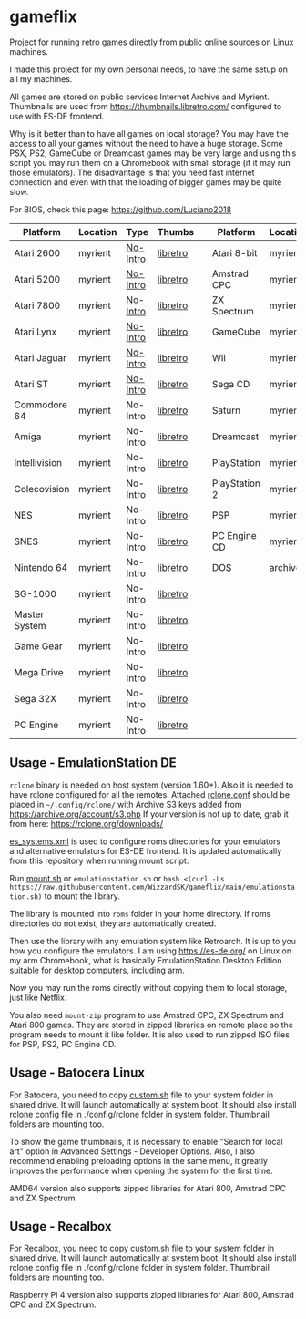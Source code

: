 # gameflix

Project for running retro games directly from public online sources on Linux machines.

I made this project for my own personal needs, to have the same setup on all my machines.

All games are stored on public services Internet Archive and Myrient. Thumbnails are used from https://thumbnails.libretro.com/ configured to use with ES-DE frontend. 

Why is it better than to have all games on local storage? You may have the access to all your games without the need to have a huge storage. Some PSX, PS2, GameCube or Dreamcast games may be very large and using this script you may run them on a Chromebook with small storage (if it may run those emulators). The disadvantage is that you need fast internet connection and even with that the loading of bigger games may be quite slow.

For BIOS, check this page: https://github.com/Luciano2018

| Platform     | Location | Type      | Thumbs |   | Platform     | Location | Type      | Thumbs |
| ------------ | -------- | --------- | ------ | - | ----------- | -------- | --------- | ------ |
| Atari 2600   | myrient  | [No-Intro](https://myrient.erista.me/files/No-Intro/Atari%20-%202600) | [libretro](http://thumbnails.libretro.com/Atari%20-%202600/Named_Snaps) | | Atari 8-bit  | myrient  | TOSEC zip | [libretro](http://thumbnails.libretro.com/Atari%20-%208-bit/Named_Snaps)
| Atari 5200   | myrient  | [No-Intro](https://myrient.erista.me/files/No-Intro/Atari%20-%205200) | [libretro](http://thumbnails.libretro.com/Atari%20-%205200/Named_Snaps) | | Amstrad CPC  | myrient  | TOSEC zip | [libretro](http://thumbnails.libretro.com/Amstrad%20-%20CPC/Named_Snaps)
| Atari 7800   | myrient  | [No-Intro](https://myrient.erista.me/files/No-Intro/Atari%20-%207800) | [libretro](http://thumbnails.libretro.com/Atari%20-%207800/Named_Snaps) | | ZX Spectrum  | myrient  | TOSEC zip | [libretro](http://thumbnails.libretro.com/Sinclair%20-%20ZX%20Spectrum/Named_Snaps)
| Atari Lynx   | myrient  | [No-Intro](https://myrient.erista.me/files/No-Intro/Atari%20-%20Lynx) | [libretro](http://thumbnails.libretro.com/Atari%20-%20Lynx/Named_Snaps) | | GameCube     | myrient  | Redump    | [libretro](http://thumbnails.libretro.com/Nintendo%20-%20GameCube/Named_Snaps)
| Atari Jaguar | myrient  | [No-Intro](https://myrient.erista.me/files/No-Intro/Atari%20-%20Jaguar%20(J64)) | [libretro](http://thumbnails.libretro.com/Atari%20-%20Jaguar/Named_Snaps) | | Wii          | myrient  | Redump    | [libretro](http://thumbnails.libretro.com/Nintendo%20-%20Wii/Named_Snaps)
| Atari ST     | myrient  | [No-Intro](https://myrient.erista.me/files/No-Intro/Atari%20-%20ST) | [libretro](http://thumbnails.libretro.com/Atari%20-%20ST/Named_Snaps) | | Sega CD      | myrient  | Redump    | [libretro](http://thumbnails.libretro.com/Sega%20-%20Mega-CD%20-%20Sega%20CD/Named_Snaps)
| Commodore 64 | myrient  | No-Intro  | [libretro](http://thumbnails.libretro.com/Commodore%20-%2064/Named_Snaps) | | Saturn       | myrient  | Redump    | [libretro](http://thumbnails.libretro.com/Sega%20-%20Saturn/Named_Snaps)
| Amiga        | myrient  | No-Intro  | [libretro](http://thumbnails.libretro.com/Commodore%20-%20Amiga/Named_Snaps) | | Dreamcast    | myrient  | Redump    | [libretro](http://thumbnails.libretro.com/Sega%20-%20Dreamcast/Named_Snaps)
| Intellivision| myrient  | No-Intro  | [libretro](http://thumbnails.libretro.com/Mattel%20-%20Intellivision/Named_Snaps) | | PlayStation  | myrient  | Redump    | [libretro](http://thumbnails.libretro.com/Sony%20-%20PlayStation/Named_Snaps)
| Colecovision | myrient  | No-Intro  | [libretro](http://thumbnails.libretro.com/Coleco%20-%20ColecoVision/Named_Snaps) | | PlayStation 2| myrient  | Redump    | [libretro](http://thumbnails.libretro.com/Sony%20-%20PlayStation%202/Named_Snaps)
| NES          | myrient  | No-Intro  | [libretro](http://thumbnails.libretro.com/Nintendo%20-%20Nintendo%20Entertainment%20System/Named_Snaps) | | PSP          | myrient  | Redump    | [libretro](http://thumbnails.libretro.com/Sony%20-%20PlayStation%20Portable/Named_Snaps)
| SNES         | myrient  | No-Intro  | [libretro](http://thumbnails.libretro.com/Nintendo%20-%20Super%20Nintendo%20Entertainment%20System)  | | PC Engine CD | myrient  | Redump    | [libretro](http://thumbnails.libretro.com/NEC%20-%20PC%20Engine%20CD%20-%20TurboGrafx-CD/Named_Snaps)
| Nintendo 64  | myrient  | No-Intro  | [libretro](http://thumbnails.libretro.com/Nintendo%20-%20Nintendo%2064/Named_Snaps) | |  DOS          | archive  | eXoDOS    | [libretro](http://thumbnails.libretro.com/DOS/Named_Snaps)
| SG-1000      | myrient  | No-Intro  | [libretro](http://thumbnails.libretro.com/Sega%20-%20SG-1000/Named_Snaps)
| Master System| myrient  | No-Intro  | [libretro](http://thumbnails.libretro.com/Sega%20-%20Master%20System%20-%20Mark%20III/Named_Snaps)
| Game Gear    | myrient  | No-Intro  | [libretro](http://thumbnails.libretro.com/Sega%20-%20Game%20Gear/Named_Snaps)
| Mega Drive   | myrient  | No-Intro  | [libretro](http://thumbnails.libretro.com/Sega%20-%20Mega%20Drive%20-%20Genesis/Named_Snaps)
| Sega 32X     | myrient  | No-Intro  | [libretro](http://thumbnails.libretro.com/Sega%20-%2032X/Named_Snaps)
| PC Engine    | myrient  | No-Intro  | [libretro](http://thumbnails.libretro.com/NEC%20-%20PC%20Engine%20-%20TurboGrafx%2016/Named_Snaps) 

## Usage - EmulationStation DE
`rclone` binary is needed on host system (version 1.60+). Also it is needed to have rclone configured for all the remotes. Attached [rclone.conf](/.config/rclone/rclone.conf) should be placed in `~/.config/rclone/` with Archive S3 keys added from https://archive.org/account/s3.php If your version is not up to date, grab it from here: https://rclone.org/downloads/

[es_systems.xml](.emulationstation/custom_systems/es_systems.xml) is used to configure roms directories for your emulators and alternative emulators for ES-DE frontend. It is updated automatically from this repository when running mount script.

Run [mount.sh](mount.sh) or `emulationstation.sh` or `bash <(curl -Ls https://raw.githubusercontent.com/WizzardSK/gameflix/main/emulationstation.sh)` to mount the library.

The library is mounted into `roms` folder in your home directory. If roms directories do not exist, they are automatically created.

Then use the library with any emulation system like Retroarch. It is up to you how you configure the emulators. I am using https://es-de.org/ on Linux on my arm Chromebook, what is basically EmulationStation Desktop Edition suitable for desktop computers, including arm.

Now you may run the roms directly without copying them to local storage, just like Netflix. 

You also need `mount-zip` program to use Amstrad CPC, ZX Spectrum and Atari 800 games. They are stored in zipped libraries on remote place so the program needs to mount it like folder. It is also used to run zipped ISO files for PSP, PS2, PC Engine CD.

## Usage - Batocera Linux
For Batocera, you need to copy [custom.sh](batocera/share/system/custom.sh) file to your system folder in shared drive. It will launch automatically at system boot. It should also install rclone config file in ./config/rclone folder in system folder. Thumbnail folders are mounting too.

To show the game thumbnails, it is necessary to enable "Search for local art" option in Advanced Settings - Developer Options. Also, I also recommend enabling preloading options in the same menu, it greatly improves the performance when opening the system for the first time.

AMD64 version also supports zipped libraries for Atari 800, Amstrad CPC and ZX Spectrum.

## Usage - Recalbox
For Recalbox, you need to copy [custom.sh](recalbox/share/system/custom.sh) file to your system folder in shared drive. It will launch automatically at system boot. It should also install rclone config file in ./config/rclone folder in system folder. Thumbnail folders are mounting too.

Raspberry Pi 4 version also supports zipped libraries for Atari 800, Amstrad CPC and ZX Spectrum.

